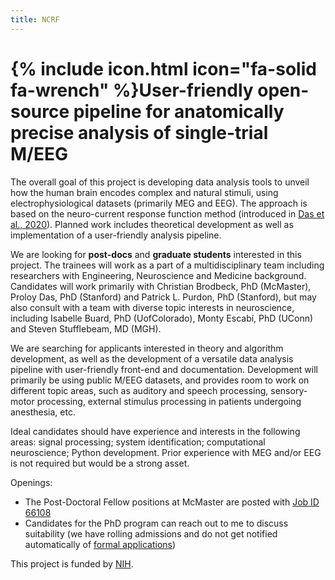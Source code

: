 ```yaml
---
title: NCRF
---
```


# {% include icon.html icon="fa-solid fa-wrench" %}User-friendly open-source pipeline for anatomically precise analysis of single-trial M/EEG

The overall goal of this project is developing data analysis tools to unveil how the human brain encodes complex and natural stimuli, using electrophysiological datasets (primarily MEG and EEG). 
The approach is based on the neuro-current response function method (introduced in [Das et al., 2020](https://doi.org/10.1016/j.neuroimage.2020.116528)). 
Planned work includes theoretical development as well as implementation of a user-friendly analysis pipeline.

We are looking for **post-docs** and **graduate students** interested in this project.
The trainees will work as a part of a multidisciplinary team including researchers with Engineering, Neuroscience and Medicine background. 
Candidates will work primarily with Christian Brodbeck, PhD (McMaster), Proloy Das, PhD (Stanford) and Patrick L. Purdon, PhD (Stanford), but may also consult with a team with diverse topic interests in neuroscience, including Isabelle Buard, PhD (UofColorado), Monty Escabí, PhD (UConn) and Steven Stufflebeam, MD (MGH).

We are searching for applicants interested in theory and algorithm development, as well as the development of a versatile data analysis pipeline with user-friendly front-end and documentation. 
Development will primarily be using public M/EEG datasets, and provides room to work on different topic areas, such as auditory and speech processing, sensory-motor processing, external stimulus processing in patients undergoing anesthesia, etc. 

Ideal candidates should have experience and interests in the following areas: signal processing; system identification; computational neuroscience; Python development. Prior experience with MEG and/or EEG is not required but would be a strong asset.

Openings:

 - The Post-Doctoral Fellow positions at McMaster are posted with [Job ID 66108](https://careers.mcmaster.ca/psp/prcsprd/EMPLOYEE/HRMS/c/HRS_HRAM.HRS_APP_SCHJOB.GBL?Page=HRS_APP_JBPST&Action=U&FOCUS=Applicant&SiteId=1001&JobOpeningId=66108&PostingSeq=1)
 - Candidates for the PhD program can reach out to me to discuss suitability (we have rolling admissions and do not get notified automatically of [formal applications](https://applygrad.mcmaster.ca/portal/start_your_app))


This project is funded by [NIH](https://reporter.nih.gov/search/MO5MEigAnEeHz2DkOCOs0g/project-details/10864540).
